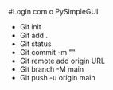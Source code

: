 #Login com o PySimpleGUI

- Git init
- Git add .
- Git status
- Git commit -m ""
- Git remote add origin URL
- Git branch -M main
- Git push -u origin main